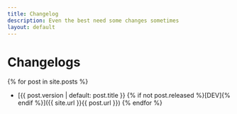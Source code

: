 ```yaml
---
title: Changelog
description: Even the best need some changes sometimes
layout: default
---
```


# Changelogs
{% for post in site.posts %}
  - [{{ post.version | default: post.title }} {% if not post.released %}[DEV]{% endif %}]({{ site.url }}{{ post.url }})
{% endfor %}

